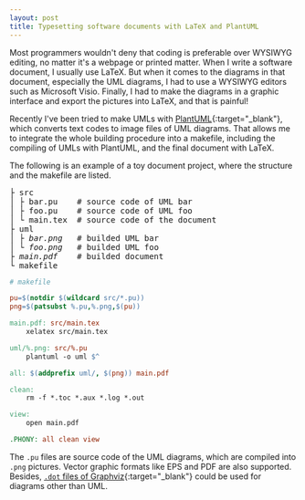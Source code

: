 ```yaml
---
layout: post
title: Typesetting software documents with LaTeX and PlantUML
---
```


Most programmers wouldn't deny that coding is preferable over WYSIWYG editing, no matter it's a webpage or printed matter. When I write a software document, I usually use LaTeX. But when it comes to the diagrams in that document, especially the UML diagrams, I had to use a WYSIWYG editors such as Microsoft Visio. Finally, I had to make the diagrams in a graphic interface and export the pictures into LaTeX, and that is painful!

Recently I've been tried to make UMLs with [PlantUML](http://plantuml.com){:target="_blank"}, which converts text codes to image files of UML diagrams. That allows me to integrate the whole building procedure into a makefile, including the compiling of UMLs with PlantUML, and the final document with LaTeX.

The following is an example of a toy document project, where the structure and the makefile are listed.

<pre>
├ src
│ ├ bar.pu    # source code of UML bar
│ ├ foo.pu    # source code of UML foo
│ └ main.tex  # source code of the document
├ uml
│ ├ <i>bar.png</i>   # builded UML bar
│ └ <i>foo.png</i>   # builded UML foo
├ <i>main.pdf</i>    # builded document
└ makefile
</pre>

```makefile
# makefile

pu=$(notdir $(wildcard src/*.pu))
png=$(patsubst %.pu,%.png,$(pu))

main.pdf: src/main.tex
	xelatex src/main.tex

uml/%.png: src/%.pu
	plantuml -o uml $^

all: $(addprefix uml/, $(png)) main.pdf

clean:
	rm -f *.toc *.aux *.log *.out

view:
	open main.pdf

.PHONY: all clean view
```

The `.pu` files are source code of the UML diagrams, which are compiled into `.png` pictures. Vector graphic formats like EPS and PDF are also supported. Besides, [`.dot` files of Graphviz](http://www.graphviz.org/doc/info/lang.html){:target="_blank"} could be used for diagrams other than UML.
